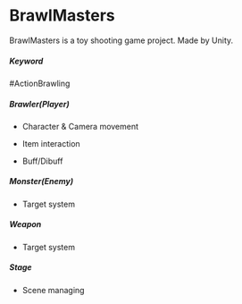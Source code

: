 # BrawlMasters
BrawlMasters is a toy shooting game project. Made by Unity.

##### Keyword

#ActionBrawling



##### Brawler(Player)

- Character & Camera movement

- Item interaction

- Buff/Dibuff

##### Monster(Enemy)

- Target system

##### Weapon

- Target system

##### Stage

- Scene managing
